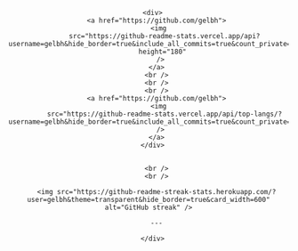 <div align="center">

        
      <div>
        <a href="https://github.com/gelbh">
          <img 
            src="https://github-readme-stats.vercel.app/api?username=gelbh&hide_border=true&include_all_commits=true&count_private=true&show_icons=true&theme=transparent&custom_title=GitHub+Activity" 
            height="180" 
          />
        </a>
        <br />
        <br />
        <br />
        <a href="https://github.com/gelbh">
          <img 
            src="https://github-readme-stats.vercel.app/api/top-langs/?username=gelbh&hide_border=true&include_all_commits=true&count_private=true&show_icons=true&theme=transparent&layout=compact&langs_count=6&card_width=495"
          />
        </a>
      </div>
    

        <br />
        <br />

        <img src="https://github-readme-streak-stats.herokuapp.com/?user=gelbh&theme=transparent&hide_border=true&card_width=600" alt="GitHub streak" />

        ---

      </div>
